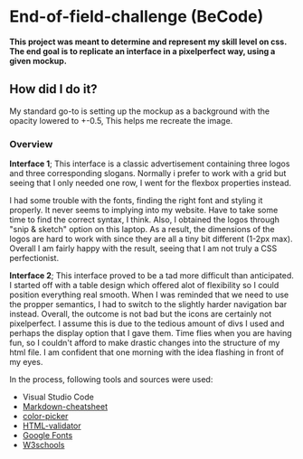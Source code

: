 # End-of-field-challenge (BeCode)

**This project was meant to determine and represent my skill level on css.
The end goal is to replicate an interface in a pixelperfect way, using a given mockup.**

## How did I do it?
My standard go-to is setting up the mockup as a background with the opacity lowered to +-0.5,
This helps me recreate the image. 


### Overview

**Interface 1**; This interface is a classic advertisement containing three logos and three corresponding slogans.
Normally i prefer to work with a grid but seeing that I only needed one row, I went for the flexbox properties instead. 

I had some trouble with the fonts, finding the right font and styling it properly. It never seems to implying into my website. Have to take some time to find the correct syntax, I think.
Also, I obtained the logos through "snip & sketch" option on this laptop. As a result, the dimensions of the logos are hard to work with since they are all a tiny bit different (1-2px max). 
Overall I am fairly happy with the result, seeing that I am not truly a CSS perfectionist. 

**Interface 2**; This interface proved to be a tad more difficult than anticipated. 
I started off with a table design which offered alot of flexibility so I could position everything real smooth.
When I was reminded that we need to use the propper semantics, I had to switch to the slightly harder navigation bar instead. Overall, the outcome is not bad but the icons are certainly not pixelperfect.
I assume this is due to the tedious amount of divs I used and perhaps the display option that I gave them.
Time flies when you are having fun, so I couldn't afford to make drastic changes into the structure of my html file.
I am confident that one morning with the idea flashing in front of my eyes. 


In the process, following tools and sources were used:  

* Visual Studio Code
* [Markdown-cheatsheet](https://github.com/adam-p/markdown-here/wiki/Markdown-Cheatsheet#emphasis)
* [color-picker](https://imagecolorpicker.com/)
* [HTML-validator](https://validator.w3.org/)
* [Google Fonts](fonts.google.com)
* [W3schools](www.W3school.com)


